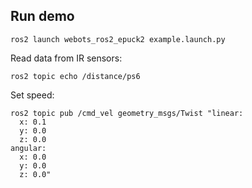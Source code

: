 ## Run demo
```
ros2 launch webots_ros2_epuck2 example.launch.py
```

Read data from IR sensors:
```
ros2 topic echo /distance/ps6
```

Set speed:
```
ros2 topic pub /cmd_vel geometry_msgs/Twist "linear:
  x: 0.1
  y: 0.0
  z: 0.0
angular:
  x: 0.0
  y: 0.0
  z: 0.0"
```